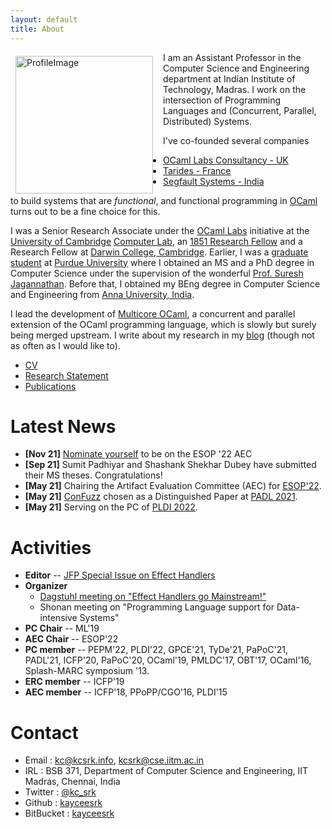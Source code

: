 ```yaml
---
layout: default
title: About
---
```


<img src="assets/profile.jpeg" alt="ProfileImage" style="width: 220px; float:
left; padding-right: 1rem; padding-left: 0.5rem; padding-top: 0.4rem;"/> I am an
Assistant Professor in the Computer Science and Engineering department at Indian
Institute of Technology, Madras. I work on the intersection of Programming
Languages and (Concurrent, Parallel, Distributed) Systems.

I've co-founded several companies 

* [OCaml Labs Consultancy - UK](http://ocamllabs.io/)
* [Tarides - France](https://tarides.com/)
* [Segfault Systems - India](https://segfault.systems) 

to build systems that are _functional_, and functional programming in
[OCaml](https://ocaml.org/) turns out to be a fine choice for this. 

I was a Senior Research Associate under the [OCaml
Labs](http://www.cl.cam.ac.uk/projects/ocamllabs/) initiative at the [University
of Cambridge](http://www.cam.ac.uk/) [Computer Lab](http://www.cl.cam.ac.uk/),
an [1851 Research Fellow](http://www.royalcommission1851.org/awards/) and a
Research Fellow at [Darwin College, Cambridge](https://www.darwin.cam.ac.uk/).
Earlier, I was a [graduate student](https://www.cs.purdue.edu/homes/chandras/)
at [Purdue University](http://www.purdue.edu/) where I obtained an MS and a PhD
degree in Computer Science under the supervision of the wonderful [Prof. Suresh
Jagannathan](https://www.cs.purdue.edu/homes/suresh/). Before that, I obtained
my BEng degree in Computer Science and Engineering from [Anna University,
India](https://www.annauniv.edu/).

I lead the development of [Multicore
OCaml](https://github.com/ocamllabs/ocaml-multicore), a concurrent and parallel
extension of the OCaml programming language, which is slowly but surely being
merged upstream. I write about my research in my [blog](http://kcsrk.info/blog/)
(though not as often as I would like to).

 * [CV](cv/cv.pdf)
 * [Research Statement](research/research.pdf)
 * [Publications](publications.html)

# Latest News

 * **\[Nov 21\]** [Nominate yourself](https://forms.gle/hiMuQ3r9n7KRjzLt5) to be on the ESOP '22 AEC  
 * **\[Sep 21\]** Sumit Padhiyar and Shashank Shekhar Dubey have submitted their MS theses. Congratulations!
 * **\[May 21\]** Chairing the Artifact Evaluation Committee (AEC) for [ESOP'22](https://etaps.org/2022/esop).
 * **\[May 21\]** [ConFuzz](publications.html#padl21) chosen as a Distinguished Paper at [PADL 2021](https://popl21.sigplan.org/details/PADL-2021-papers/4/ConFuzz-Coverage-guided-Property-Fuzzing-for-Event-driven-Programs).
 * **\[May 21\]** Serving on the PC of [PLDI 2022]().

# Activities

* **Editor** -- [JFP Special Issue on Effect Handlers](https://www.cambridge.org/core/journals/journal-of-functional-programming/collections/effects-and-handlers)
* **Organizer** 
  + [Dagstuhl meeting on "Effect Handlers go Mainstream!"](https://www.dagstuhl.de/en/program/calendar/semhp/?semnr=18172)
  + Shonan meeting on "Programming Language support for Data-intensive Systems"
* **PC Chair** -- ML'19
* **AEC Chair** -- ESOP'22
* **PC member** -- PEPM'22, PLDI'22, GPCE'21, TyDe'21, PaPoC'21, PADL'21, ICFP'20, PaPoC'20, OCaml'19, PMLDC'17, OBT'17, OCaml'16, Splash-MARC symposium '13.
* **ERC member** -- ICFP'19
* **AEC member** -- ICFP'18, PPoPP/CGO'16, PLDI'15

# Contact

 * Email : kc@kcsrk.info, kcsrk@cse.iitm.ac.in
 * IRL : BSB 371, Department of Computer Science and Engineering, IIT Madras, Chennai, India
 * Twitter : <a href="https://twitter.com/kc_srk"> @kc_srk </a>
 * Github : <a href="https://github.com/kayceesrk"> kayceesrk </a>
 * BitBucket : <a href="https://bitbucket.org/kayceesrk"> kayceesrk </a>


<br/>
